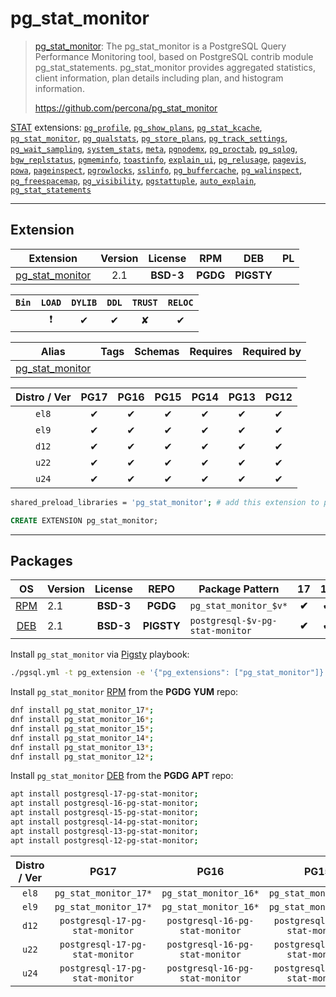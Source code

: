 # pg_stat_monitor


> [pg_stat_monitor](https://github.com/percona/pg_stat_monitor): The pg_stat_monitor is a PostgreSQL Query Performance Monitoring tool, based on PostgreSQL contrib module pg_stat_statements. pg_stat_monitor provides aggregated statistics, client information, plan details including plan, and histogram information.
>
> https://github.com/percona/pg_stat_monitor





[STAT](/stat) extensions: [`pg_profile`](/pg_profile), [`pg_show_plans`](/pg_show_plans), [`pg_stat_kcache`](/pg_stat_kcache), [`pg_stat_monitor`](/pg_stat_monitor), [`pg_qualstats`](/pg_qualstats), [`pg_store_plans`](/pg_store_plans), [`pg_track_settings`](/pg_track_settings), [`pg_wait_sampling`](/pg_wait_sampling), [`system_stats`](/system_stats), [`meta`](/meta), [`pgnodemx`](/pgnodemx), [`pg_proctab`](/pg_proctab), [`pg_sqlog`](/pg_sqlog), [`bgw_replstatus`](/bgw_replstatus), [`pgmeminfo`](/pgmeminfo), [`toastinfo`](/toastinfo), [`explain_ui`](/explain_ui), [`pg_relusage`](/pg_relusage), [`pagevis`](/pagevis), [`powa`](/powa), [`pageinspect`](/pageinspect), [`pgrowlocks`](/pgrowlocks), [`sslinfo`](/sslinfo), [`pg_buffercache`](/pg_buffercache), [`pg_walinspect`](/pg_walinspect), [`pg_freespacemap`](/pg_freespacemap), [`pg_visibility`](/pg_visibility), [`pgstattuple`](/pgstattuple), [`auto_explain`](/auto_explain), [`pg_stat_statements`](/pg_stat_statements)


-------
## Extension


| Extension | Version | License | RPM | DEB | PL |
|-----------|:-------:|:-------:|:---:|:---:|:--:|
| [pg_stat_monitor](https://github.com/percona/pg_stat_monitor) | 2.1 | **<span class="tcblue">BSD-3</span>** | **<span class="tccyan">PGDG</span>** | **<span class="tcwarn">PIGSTY</span>** |  |



| `Bin` | `LOAD` | `DYLIB` | `DDL` | `TRUST` | `RELOC` |
|:-----:|:------:|:-------:|:-----:|:-------:|:-------:|
|  | <span class="tcred">❗</span> | <span class="tcblue">✔</span> | <span class="tcblue">✔</span> | <span class="tcwarn">✘</span> | <span class="tcblue">✔</span> |



| Alias | Tags | Schemas | Requires | Required by |
|-------|------|---------|----------|-------------|
| [pg_stat_monitor](/pg_stat_monitor) |  |  |  |  |



| Distro / Ver | PG17 | PG16 | PG15 | PG14 | PG13 | PG12 |
|:------------:|:----:|:----:|:----:|:----:|:----:|:----:|
| `el8` | <span class="tcblue">✔</span> | <span class="tcblue">✔</span> | <span class="tcblue">✔</span> | <span class="tcblue">✔</span> | <span class="tcblue">✔</span> | <span class="tcblue">✔</span> |
| `el9` | <span class="tcblue">✔</span> | <span class="tcblue">✔</span> | <span class="tcblue">✔</span> | <span class="tcblue">✔</span> | <span class="tcblue">✔</span> | <span class="tcblue">✔</span> |
| `d12` | <span class="tcblue">✔</span> | <span class="tcblue">✔</span> | <span class="tcblue">✔</span> | <span class="tcblue">✔</span> | <span class="tcblue">✔</span> | <span class="tcblue">✔</span> |
| `u22` | <span class="tcblue">✔</span> | <span class="tcblue">✔</span> | <span class="tcblue">✔</span> | <span class="tcblue">✔</span> | <span class="tcblue">✔</span> | <span class="tcblue">✔</span> |
| `u24` | <span class="tcblue">✔</span> | <span class="tcblue">✔</span> | <span class="tcblue">✔</span> | <span class="tcblue">✔</span> | <span class="tcblue">✔</span> | <span class="tcblue">✔</span> |



```bash
shared_preload_libraries = 'pg_stat_monitor'; # add this extension to postgresql.conf
```



```sql
CREATE EXTENSION pg_stat_monitor;
```

-----------


## Packages


| OS | Version | License | REPO | Package Pattern | 17 | 16 | 15 | 14 | 13 | 12 | Dependency |
|:--:|---------|:-------:|:----:|-----------------|:--:|:--:|:--:|:--:|:--:|:--:|------------|
| [RPM](/rpm) | 2.1 | **<span class="tcblue">BSD-3</span>** | **<span class="tccyan">PGDG</span>** | `pg_stat_monitor_$v*` | **<span class="tccyan">✔</span>** | **<span class="tccyan">✔</span>** | **<span class="tccyan">✔</span>** | **<span class="tccyan">✔</span>** | **<span class="tccyan">✔</span>** | **<span class="tccyan">✔</span>** |  |
| [DEB](/deb) | 2.1 | **<span class="tcblue">BSD-3</span>** | **<span class="tcwarn">PIGSTY</span>** | `postgresql-$v-pg-stat-monitor` | **<span class="tccyan">✔</span>** | **<span class="tccyan">✔</span>** | **<span class="tccyan">✔</span>** | **<span class="tccyan">✔</span>** | **<span class="tccyan">✔</span>** | **<span class="tccyan">✔</span>** |  |



Install `pg_stat_monitor` via [Pigsty](https://pigsty.io/docs/pgext/usage/install/) playbook:

```bash
./pgsql.yml -t pg_extension -e '{"pg_extensions": ["pg_stat_monitor"]}'
```


Install `pg_stat_monitor` [RPM](/rpm) from the **<span class="tccyan">PGDG</span>** **YUM** repo:

```bash
dnf install pg_stat_monitor_17*;
dnf install pg_stat_monitor_16*;
dnf install pg_stat_monitor_15*;
dnf install pg_stat_monitor_14*;
dnf install pg_stat_monitor_13*;
dnf install pg_stat_monitor_12*;
```


Install `pg_stat_monitor` [DEB](/deb) from the **<span class="tccyan">PGDG</span>** **APT** repo:

```bash
apt install postgresql-17-pg-stat-monitor;
apt install postgresql-16-pg-stat-monitor;
apt install postgresql-15-pg-stat-monitor;
apt install postgresql-14-pg-stat-monitor;
apt install postgresql-13-pg-stat-monitor;
apt install postgresql-12-pg-stat-monitor;
```




| Distro / Ver | PG17 | PG16 | PG15 | PG14 | PG13 | PG12 |
|:------------:|:----:|:----:|:----:|:----:|:----:|:----:|
| `el8` | `pg_stat_monitor_17*` | `pg_stat_monitor_16*` | `pg_stat_monitor_15*` | `pg_stat_monitor_14*` | `pg_stat_monitor_13*` | `pg_stat_monitor_12*` |
| `el9` | `pg_stat_monitor_17*` | `pg_stat_monitor_16*` | `pg_stat_monitor_15*` | `pg_stat_monitor_14*` | `pg_stat_monitor_13*` | `pg_stat_monitor_12*` |
| `d12` | `postgresql-17-pg-stat-monitor` | `postgresql-16-pg-stat-monitor` | `postgresql-15-pg-stat-monitor` | `postgresql-14-pg-stat-monitor` | `postgresql-13-pg-stat-monitor` | `postgresql-12-pg-stat-monitor` |
| `u22` | `postgresql-17-pg-stat-monitor` | `postgresql-16-pg-stat-monitor` | `postgresql-15-pg-stat-monitor` | `postgresql-14-pg-stat-monitor` | `postgresql-13-pg-stat-monitor` | `postgresql-12-pg-stat-monitor` |
| `u24` | `postgresql-17-pg-stat-monitor` | `postgresql-16-pg-stat-monitor` | `postgresql-15-pg-stat-monitor` | `postgresql-14-pg-stat-monitor` | `postgresql-13-pg-stat-monitor` | `postgresql-12-pg-stat-monitor` |






